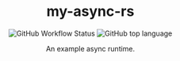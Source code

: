 <div align="center">

# my-async-rs

![GitHub Workflow Status](https://img.shields.io/github/workflow/status/smb374/my-async-rs/Repo%20push%20checks?label=check&style=for-the-badge)
![GitHub top language](https://img.shields.io/github/languages/top/smb374/my-async-rs?logo=Rust&style=for-the-badge)

An example async runtime.

</div>
